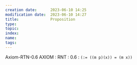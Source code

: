 ```yaml
---
creation date:		2023-06-10 14:25
modification date:	2023-06-10 14:27
title: 				Proposition
type:
topic:
index:
name:
tags: 
---
```

Axiom-RTN-0.6
AXIOM : RNT : 0.6 : `(:= ((m p)(x)) = (m x))`
